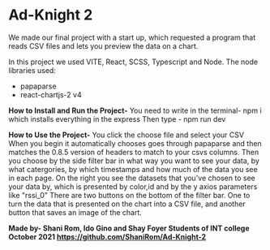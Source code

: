 # Ad-Knight 2
We made our final project with a start up, which requested a program that reads CSV files and lets you preview the data on a chart.

In this project we used VITE, React, SCSS, Typescript and Node.
The node libraries used:
- papaparse
- react-chartjs-2 v4

**How to Install and Run the Project-**
You need to write in the terminal- npm i 
which installs everything in the express
Then type  - npm run dev


**How to Use the Project-**
You click the choose file and select your CSV
When you begin it automatically chooses goes through papaparse and then matches the  0.8.5 version of headers to match to your csvs columns.
Then you choose by the side filter bar in what way you want to see your data, by what catergories, by which timestamps and how much of the data you see in each page.
On the right you see the datasets that you've chosen to see your data by, which is presented by color,id and by the y axios parameters like "rssi_0"
There are two buttons on the bottom of the filter bar. One to turn the data that is presented on the chart into a CSV file, and another button that saves an image of the chart.

**Made by-
Shani Rom, Ido Gino and Shay Foyer
Students of INT college October 2021
https://github.com/ShaniRom/Ad-Knight-2**
